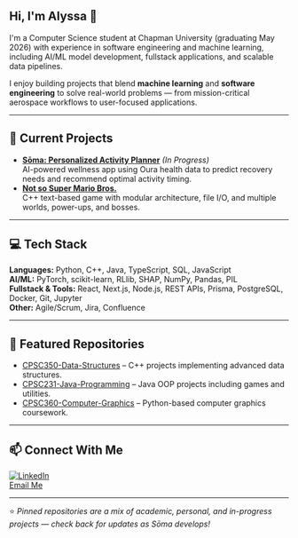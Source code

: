 ## Hi, I'm Alyssa 👋

<!--
- 🔭 I’m currently working on ...
- 🌱 I’m currently learning ...
- 👯 I’m looking to collaborate on ...
- 🤔 I’m looking for help with ...
- 💬 Ask me about ...
- 📫 How to reach me: ...
- 😄 Pronouns: ...
- ⚡ Fun fact: ...
-->

I'm a Computer Science student at Chapman University (graduating May 2026) with experience in software engineering and machine learning, including AI/ML model development, fullstack applications, and scalable data pipelines.  

I enjoy building projects that blend **machine learning** and **software engineering** to solve real-world problems — from mission-critical aerospace workflows to user-focused applications.

---

## 🔭 Current Projects
- **[Sōma: Personalized Activity Planner](#)** *(In Progress)*  
  AI-powered wellness app using Oura health data to predict recovery needs and recommend optimal activity timing.
- **[Not so Super Mario Bros.](https://github.com/amperry01/Not-so-Super-Mario-Bros)**  
  C++ text-based game with modular architecture, file I/O, and multiple worlds, power-ups, and bosses.

---

## 💻 Tech Stack
**Languages:** Python, C++, Java, TypeScript, SQL, JavaScript  
**AI/ML:** PyTorch, scikit-learn, RLlib, SHAP, NumPy, Pandas, PIL  
**Fullstack & Tools:** React, Next.js, Node.js, REST APIs, Prisma, PostgreSQL, Docker, Git, Jupyter  
**Other:** Agile/Scrum, Jira, Confluence  

---

## 📂 Featured Repositories
- [CPSC350-Data-Structures](https://github.com/amperry01/CPSC350-Data-Structures) – C++ projects implementing advanced data structures.
- [CPSC231-Java-Programming](#) – Java OOP projects including games and utilities.
- [CPSC360-Computer-Graphics](#) – Python-based computer graphics coursework.

---

## 📫 Connect With Me
[![LinkedIn](https://img.shields.io/badge/LinkedIn-Profile-blue)](https://www.linkedin.com/in/alyssamperry)  
[Email Me](mailto:alyperry01@gmail.com)

---

⭐️ *Pinned repositories are a mix of academic, personal, and in-progress projects — check back for updates as Sōma develops!*
